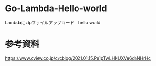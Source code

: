 # Go-Lambda-Hello-world
Lambdaにzipファイルアップロード　hello world

# 参考資料
https://www.cview.co.jp/cvcblog/2021.01.15.Pu1pTwLHNUXVe6dnNHrHc
